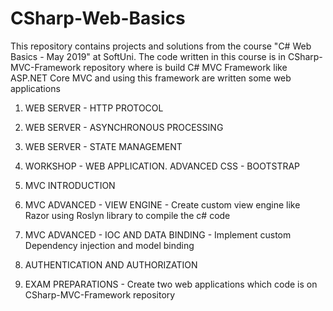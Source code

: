 # CSharp-Web-Basics
This repository contains projects and solutions from the course "C# Web Basics - May 2019" at SoftUni.
The code written in this course is in CSharp-MVC-Framework repository where is build C# MVC Framework like ASP.NET Core MVC and using this framework are written some web applications

  1. WEB SERVER - HTTP PROTOCOL
  
  2. WEB SERVER - ASYNCHRONOUS PROCESSING
  
  3. WEB SERVER - STATE MANAGEMENT
  
  4. WORKSHOP - WEB APPLICATION. ADVANCED CSS - BOOTSTRAP
  
  5. MVC INTRODUCTION
  
  6. MVC ADVANCED - VIEW ENGINE
    - Create custom view engine like Razor using Roslyn library to compile the c# code
  
  7. MVC ADVANCED - IOC AND DATA BINDING
    - Implement custom Dependency injection and model binding
  
  8. AUTHENTICATION AND AUTHORIZATION
  
  9. EXAM PREPARATIONS
    - Create two web applications which code is on CSharp-MVC-Framework repository
